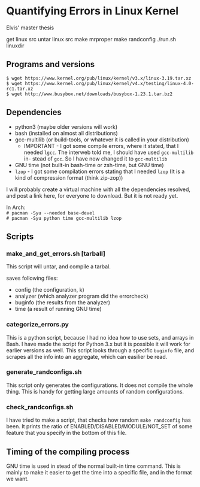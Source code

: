 # Quantifying Errors in Linux Kernel
Elvis' master thesis

get linux src
untar linux src
make mrproper
make randconfig
./run.sh linuxdir



## Programs and versions
`$ wget https://www.kernel.org/pub/linux/kernel/v3.x/linux-3.19.tar.xz`  
`$ wget https://www.kernel.org/pub/linux/kernel/v4.x/testing/linux-4.0-rc1.tar.xz`  
`$ wget http://www.busybox.net/downloads/busybox-1.23.1.tar.bz2`  

## Dependencies
  * python3 (maybe older versions will work)
  * bash (installed on almost all distributions)
  * gcc-multilib (or build-tools, or whatever it is called in your distribution)
      - IMPORTANT - I got some compile errors, where it stated, that I needed
        `lgcc`. The interweb told me, I should have used `gcc-multilib` in-
        stead of `gcc`. So I have now changed it to `gcc-multilib`
  * GNU time (not built-in bash-time or zsh-time, but GNU time)
  * `lzop` - I got some compilation errors stating that I needed `lzop` (It is
    a kind of compression format (think zip-zop))

I will probably create a virtual machine with all the dependencies resolved, and
post a link here, for everyone to download. But it is not ready yet.

In Arch:  
`# pacman -Syu --needed base-devel`  
`# pacman -Syu python time gcc-multilib lzop`  

## Scripts

### make_and_get_errors.sh [tarball]
This script will untar, and compile a tarbal.  

saves following files:
  * config      (the configuration, k)
  * analyzer    (which analyzer program did the errorcheck)
  * buginfo     (the results from the analyzer)
  * time        (a result of running GNU time)

### categorize_errors.py
This is a python script, because I had no idea how to use sets, and arrays in
Bash. I have made the script for Python 3.x but it is possible it will work for
earlier versions as well.
This script looks through a specific `buginfo` file, and scrapes all the info
into an aggregate, which can easilier be read.

### generate_randconfigs.sh
This script only generates the configurations. It does not compile the whole 
thing. This is handy for getting large amounts of random configurations.

### check_randconfigs.sh
I have tried to make a script, that checks how random `make randconfig` has
been. It prints the ratio of ENABLED/DISABLED/MODULE/NOT_SET of some feature
that you specify in the bottom of this file.

## Timing of the compiling process
GNU time is used in stead of the normal built-in time command. This is mainly 
to make it easier to get the time into a specific file, and in the format we 
want.



